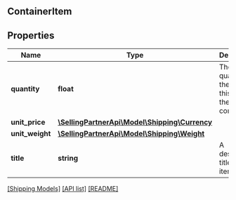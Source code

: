 ## ContainerItem

## Properties

Name | Type | Description | Notes
------------ | ------------- | ------------- | -------------
**quantity** | **float** | The quantity of the items of this type in the container. |
**unit_price** | [**\SellingPartnerApi\Model\Shipping\Currency**](Currency.md) |  |
**unit_weight** | [**\SellingPartnerApi\Model\Shipping\Weight**](Weight.md) |  |
**title** | **string** | A descriptive title of the item. |

[[Shipping Models]](../) [[API list]](../../Api) [[README]](../../../README.md)
